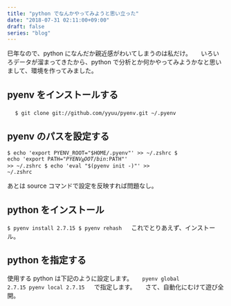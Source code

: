 ```yaml
---
title: "python でなんかやってみようと思い立った"
date: "2018-07-31 02:11:00+09:00"
draft: false
series: "blog"
---
```

巳年なので、python になんだか親近感がわいてしまうのは私だけ。
　
いろいろデータが溜まってきたから、python で分析とか何かやってみようかなと思いまして、環境を作ってみました。
　
<h2>pyenv をインストールする</h2>
　
<code>$ git clone git://github.com/yyuu/pyenv.git ~/.pyenv</code>

<h2>pyenv のパスを設定する</h2>

<code>$ echo 'export PYENV_ROOT="$HOME/.pyenv"' >> ~/.zshrc
$ echo 'export PATH="$PYENV_ROOT/bin:$PATH"' >> ~/.zshrc
$ echo 'eval "$(pyenv init -)"' >> ~/.zshrc</code>
 
あとは source コマンドで設定を反映すれば問題なし。
 
<h2>python をインストール</h2>

<code>$ pyenv install 2.7.15
$ pyenv rehash</code>
　
これでとりあえず、インストール。
　
<h2>python を指定する</h2>

使用する python は下記のように設定します。
　
<code>pyenv global 2.7.15
pyenv local 2.7.15</code>
　
で指定します。
　
さて、自動化にむけて遊び全開。
